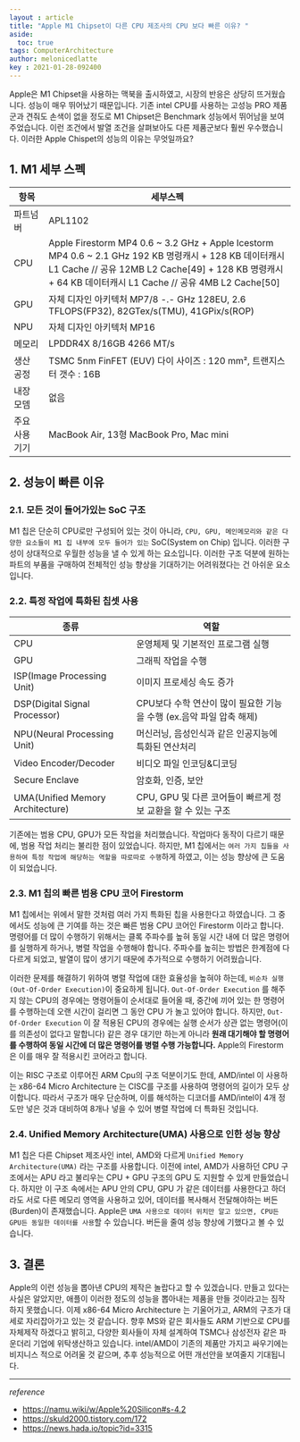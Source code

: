 ```yaml
---
layout : article
title: "Apple M1 Chipset이 다른 CPU 제조사의 CPU 보다 빠른 이유? "
aside:
  toc: true
tags: ComputerArchitecture
author: melonicedlatte  
key : 2021-01-28-092400
---   
```

Apple은 M1 Chipset을 사용하는 맥북을 출시하였고, 시장의 반응은 상당히 뜨거웠습니다. 성능이 매우 뛰어났기 때문입니다. 기존 intel CPU를 사용하는 고성능 PRO 제품군과 견줘도 손색이 없을 정도로 M1 Chipset은 Benchmark 성능에서 뛰어남을 보여주었습니다. 이런 조건에서 발열 조건을 살펴보아도 다른 제품군보다 훨씬 우수했습니다. 이러한 Apple Chispet의 성능의 이유는 무엇일까요? 

## 1. M1 세부 스펙

|항목|세부스펙|
|---|---|
|파트넘버|APL1102|
|CPU|Apple Firestorm MP4 0.6 ~ 3.2 GHz + Apple Icestorm MP4 0.6 ~ 2.1 GHz 192 KB 명령캐시 + 128 KB 데이터캐시 L1 Cache // 공유 12MB L2 Cache[49] + 128 KB 명령캐시 + 64 KB 데이터캐시 L1 Cache // 공유 4MB L2 Cache[50]|
|GPU|자체 디자인 아키텍처 MP7/8 -.- GHz 128EU, 2.6 TFLOPS(FP32), 82GTex/s(TMU), 41GPix/s(ROP)|
|NPU|자체 디자인 아키텍처 MP16|
|메모리|LPDDR4X 8/16GB 4266 MT/s|
|생산 공정|TSMC 5nm FinFET (EUV) 다이 사이즈 : 120 mm², 트랜지스터 갯수 : 16B|
|내장 모뎀|없음|
|주요 사용 기기|MacBook Air, 13형 MacBook Pro, Mac mini|

## 2. 성능이 빠른 이유

### 2.1. 모든 것이 들어가있는 SoC 구조

M1 칩은 단순히 CPU로만 구성되어 있는 것이 아니라, `CPU, GPU, 메인메모리와 같은 다양한 요소들이 M1 칩 내부에 모두 들어가 있는` SoC(System on Chip) 입니다. 이러한 구성이 상대적으로 우월한 성능을 낼 수 있게 하는 요소입니다. 이러한 구조 덕분에 원하는 파트의 부품을 구매하여 전체적인 성능 향상을 기대하기는 어려워졌다는 건 아쉬운 요소입니다.

### 2.2. 특정 작업에 특화된 칩셋 사용
| 종류 | 역할 |
|--|--|
| CPU | 운영체제 및 기본적인 프로그램 실행 |
| GPU | 그래픽 작업을 수행 |
| ISP(Image Processing Unit) | 이미지 프로세싱 속도 증가 |
| DSP(Digital Signal Processor) | CPU보다 수학 연산이 많이 필요한 기능을 수행 (ex.음악 파일 압축 해제) |
| NPU(Neural Processing Unit) | 머신러닝, 음성인식과 같은 인공지능에 특화된 연산처리 |
| Video Encoder/Decoder | 비디오 파일 인코딩&디코딩 |
| Secure Enclave | 암호화, 인증, 보안 |
| UMA(Unified Memory Architecture) | CPU, GPU 및 다른 코어들이 빠르게 정보 교환을 할 수 있는 구조 |

기존에는 범용 CPU, GPU가 모든 작업을 처리했습니다. 작업마다 동작이 다르기 때문에, 범용 작업 처리는 불리한 점이 있었습니다. 하지만, M1 칩에서는 `여러 가지 칩들을 사용하여 특정 작업에 해당하는 역할을 따로따로 수행`하게 하였고, 이는 성능 향상에 큰 도움이 되었습니다. 

### 2.3. M1 칩의 빠른 범용 CPU 코어 Firestorm

M1 칩에서는 위에서 말한 것처럼 여러 가지 특화된 칩을 사용한다고 하였습니다. 그 중에서도 성능에 큰 기여를 하는 것은 빠른 범용 CPU 코어인 Firestorm 이라고 합니다. 명령어를 더 많이 수행하기 위해서는 클록 주파수를 높혀 동일 시간 내에 더 많은 명령어를 실행하게 하거나, 병렬 작업을 수행해야 합니다. 주파수를 높히는 방법은 한계점에 다다르게 되었고, 발열이 많이 생기기 때문에 추가적으로 수행하기 어려웠습니다. 

이러한 문제를 해결하기 위하여 병렬 작업에 대한 효율성을 높혀야 하는데, `비순차 실행(Out-Of-Order Execution)`이 중요하게 됩니다. `Out-Of-Order Execution` 를 해주지 않는 CPU의 경우에는 명령어들이 순서대로 들어올 때, 중간에 끼어 있는 한 명령어를 수행하는데 오랜 시간이 걸리면 그 동안 CPU 가 놀고 있어야 합니다. 하지만, `Out-Of-Order Execution` 이 잘 적용된 CPU의 경우에는 실행 순서가 상관 없는 명령어(이를 의존성이 없다고 말합니다) 같은 경우 대기만 하는게 아니라 **원래 대기해야 할 명령어를 수행하여 동일 시간에 더 많은 명령어를 병렬 수행 가능합니다.** Apple의 Firestorm 은 이를 매우 잘 적용시킨 코어라고 합니다. 

이는 RISC 구조로 이루어진 ARM Cpu의 구조 덕분이기도 한데, AMD/intel 이 사용하는 x86-64 Micro Architecture 는 CISC를 구조를 사용하여 명령어의 길이가 모두 상이합니다. 따라서 구조가 매우 단순하며, 이를 해석하는 디코더를 AMD/intel이 4개 정도만 넣은 것과 대비하여 8개나 넣을 수 있어 병렬 작업에 더 특화된 것입니다. 

### 2.4. Unified Memory Architecture(UMA) 사용으로 인한 성능 향상

M1 칩은 다른 Chipset 제조사인 intel, AMD와 다르게 `Unified Memory Architecture(UMA)` 라는 구조를 사용합니다. 이전에 intel, AMD가 사용하던 CPU 구조에서는 APU 라고 불리우는 CPU + GPU 구조의 GPU 도 지원할 수 있게 만들었습니다. 하지만 이 구조 속에서는 APU 안의 CPU, GPU 가 같은 데이터를 사용한다고 하더라도 서로 다른 메모리 영역을 사용하고 있어, 데이터를 복사해서 전달해야하는 버든(Burden)이 존재했습니다. Apple은 `UMA 사용으로 데이터 위치만 알고 있으면, CPU든 GPU든 동일한 데이터를 사용`할 수 있습니다. 버든을 줄여 성능 향상에 기했다고 볼 수 있습니다. 

## 3. 결론

Apple의 이런 성능을 뽑아낸 CPU의 제작은 놀랍다고 할 수 있겠습니다. 만들고 있다는 사실은 알았지만, 애플이 이러한 정도의 성능을 뽑아내는 제품을 만들 것이라고는 짐작하지 못했습니다. 이제 x86-64 Micro Architecture 는 기울어가고, ARM의 구조가 대세로 자리잡아가고 있는 것 같습니다. 향후 MS와 같은 회사들도 ARM 기반으로 CPU를 자체제작 하겠다고 밝히고, 다양한 회사들이 자체 설계하여 TSMC나 삼성전자 같은 파운더리 기업에 위탁생산하고 있습니다. intel/AMD이 기존의 제품만 가지고 싸우기에는 비지니스 적으로 어려울 것 같으며, 추후 성능적으로 어떤 개선안을 보여줄지 기대됩니다. 

---

*reference*

- https://namu.wiki/w/Apple%20Silicon#s-4.2
- https://skuld2000.tistory.com/172
- https://news.hada.io/topic?id=3315

